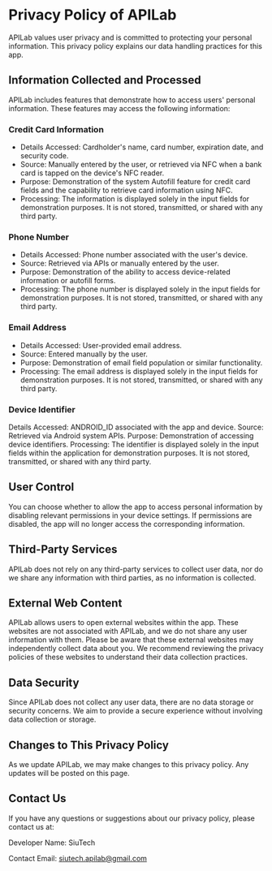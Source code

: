 # Privacy Policy of APILab
APILab values user privacy and is committed to protecting your personal information. This privacy policy explains our data handling practices for this app.

## Information Collected and Processed
APILab includes features that demonstrate how to access users' personal information. These features may access the following information:

### Credit Card Information
* Details Accessed: Cardholder's name, card number, expiration date, and security code.
* Source: Manually entered by the user, or retrieved via NFC when a bank card is tapped on the device's NFC reader.
* Purpose: Demonstration of the system Autofill feature for credit card fields and the capability to retrieve card information using NFC.
* Processing: The information is displayed solely in the input fields for demonstration purposes. It is not stored, transmitted, or shared with any third party.

### Phone Number
* Details Accessed: Phone number associated with the user's device.
* Source: Retrieved via APIs or manually entered by the user.
* Purpose: Demonstration of the ability to access device-related information or autofill forms.
* Processing: The phone number is displayed solely in the input fields for demonstration purposes. It is not stored, transmitted, or shared with any third party.

### Email Address
* Details Accessed: User-provided email address.
* Source: Entered manually by the user.
* Purpose: Demonstration of email field population or similar functionality.
* Processing: The email address is displayed solely in the input fields for demonstration purposes. It is not stored, transmitted, or shared with any third party.

### Device Identifier
Details Accessed: ANDROID_ID associated with the app and device.
Source: Retrieved via Android system APIs.
Purpose: Demonstration of accessing device identifiers.
Processing: The identifier is displayed solely in the input fields within the application for demonstration purposes. It is not stored, transmitted, or shared with any third party.

## User Control
You can choose whether to allow the app to access personal information by disabling relevant permissions in your device settings. If permissions are disabled, the app will no longer access the corresponding information.

## Third-Party Services
APILab does not rely on any third-party services to collect user data, nor do we share any information with third parties, as no information is collected.

## External Web Content
APILab allows users to open external websites within the app. These websites are not associated with APILab, and we do not share any user information with them. Please be aware that these external websites may independently collect data about you. We recommend reviewing the privacy policies of these websites to understand their data collection practices.

## Data Security
Since APILab does not collect any user data, there are no data storage or security concerns. We aim to provide a secure experience without involving data collection or storage.

## Changes to This Privacy Policy
As we update APILab, we may make changes to this privacy policy. Any updates will be posted on this page.

## Contact Us
If you have any questions or suggestions about our privacy policy, please contact us at:

Developer Name: SiuTech

Contact Email: siutech.apilab@gmail.com
